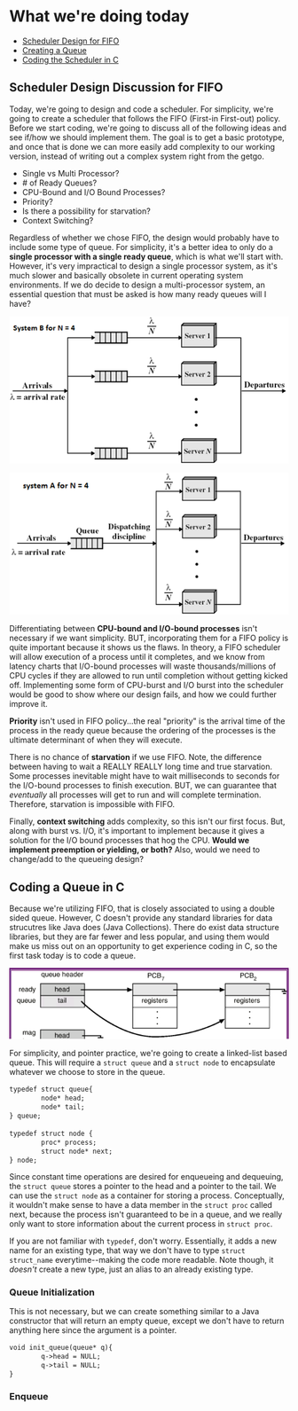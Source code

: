 # What we're doing today
+ [Scheduler Design for FIFO](#design)
+ [Creating a Queue](#queue)
+ [Coding the Scheduler in C](#sched)

## Scheduler Design Discussion for FIFO <a name = "design"></a>
Today, we're going to design and code a scheduler. For simplicity, we're going to create a scheduler that follows the FIFO (First-in First-out) policy. Before we start coding, we're going to discuss all of the following ideas and see if/how we should implement them. The goal is to get a basic prototype, and once that is done we can more easily add complexity to our working version, instead of writing out a complex system right from the getgo.

+ Single vs Multi Processor?
+ \# of Ready Queues?
+ CPU-Bound and I/O Bound Processes?
+ Priority?
+ Is there a possibility for starvation?
+ Context Switching?

Regardless of whether we chose FIFO, the design would probably have to include some type of queue. For simplicity, it's a better idea to only do a **single processor with a single ready queue**, which is what we'll start with. However, it's very impractical to design a single processor system, as it's  much slower and basically obsolete in current operating system environments. If we do decide to design a multi-processor system, an essential question that must be asked is how many ready queues will I have?

![multiple ready queues with multiple processors](/images/multi-queues.png)

![single ready queue with multiple processors](/images/single-queue.png)

Differentiating between **CPU-bound and I/O-bound processes** isn't necessary if we want simplicity. BUT, incorporating them for a FIFO policy is quite important because it shows us the flaws. In theory, a FIFO scheduler will allow execution of a process until it completes, and we know from latency charts that I/O-bound processes will waste thousands/millions of CPU cycles if they are allowed to run until completion without getting kicked off. Implementing some form of CPU-burst and I/O burst into the scheduler would be good to show where our design fails, and how we could further improve it.

**Priority** isn't used in FIFO policy...the real "priority" is the arrival time of the process in the ready queue because the ordering of the processes is the ultimate determinant of when they will execute.

There is no chance of **starvation** if we use FIFO. Note, the difference between having to wait a REALLY REALLY long time and true starvation. Some processes inevitable might have to wait milliseconds to seconds for the I/O-bound processes to finish execution. BUT, we can guarantee that _eventually_ all processes will get to run and will complete termination. Therefore, starvation is impossible with FIFO.

Finally, **context switching** adds complexity, so this isn't our first focus. But, along with burst vs. I/O, it's important to implement because it gives a solution for the I/O bound processes that hog the CPU. **Would we implement preemption or yielding, or both?** Also, would we need to change/add to the queueing design?


## Coding a Queue in C <a name = "queue"></a>
Because we're utilizing FIFO, that is closely associated to using a double sided queue. However, C doesn't provide any standard libraries for data strucutres like Java does (Java Collections). There do exist data structure libraries, but they are far fewer and less popular, and using them would make us miss out on an opportunity to get experience coding in C, so the first task today is to code a queue.

![queue diagram](/images/queue.png)

For simplicity, and pointer practice, we're going to create a linked-list based queue. This will require a `struct queue` and a `struct node` to encapsulate whatever we choose to store in the queue.

```
typedef struct queue{
        node* head;
        node* tail;
} queue;

typedef struct node {
        proc* process;
        struct node* next;
} node;
```

Since constant time operations are desired for enqueueing and dequeuing, the `struct queue` stores a pointer to the head and a pointer to the tail. We can use the `struct node` as a container for storing a process. Conceptually, it wouldn't make sense to have a data member in the `struct proc` called next, because the process isn't guaranteed to be in a queue, and we really only want to store information about the current process in `struct proc`.

If you are not familiar with `typedef`, don't worry. Essentially, it adds a new name for an existing type, that way we don't have to type `struct struct_name` everytime--making the code more readable. Note though, it _doesn't_ create a new type, just an alias to an already existing type.

### Queue Initialization
This is not necessary, but we can create something similar to a Java constructor that will return an empty queue, except we don't have to return anything here since the argument is a pointer.

```
void init_queue(queue* q){
        q->head = NULL;
        q->tail = NULL;
}
```

### Enqueue


